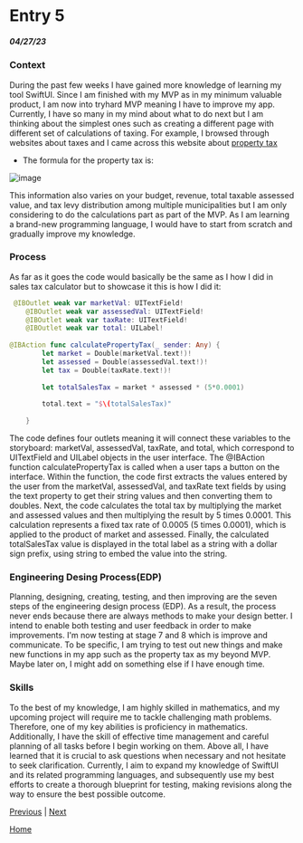 # Entry 5
##### 04/27/23

### Context

During the past few weeks I have gained more knowledge of learning my tool SwiftUI. Since I am finished with my MVP as in my minimum valuable product, I am now into tryhard MVP meaning I have to improve my app. Currently, I have so many in my mind about what to do next but I am thinking about the simplest ones such as creating a different page with different set of calculations of taxing. For example, I browsed through websites about taxes and I came across this website about [property tax](https://www.tax.ny.gov/pit/property/learn/proptaxcalc.htm) 
- The formula for the property tax is:

![image](https://info.bcassessment.ca/services-and-products/PublishingImages/Equation.jpg)

This information also varies on your budget, revenue, total taxable assessed value, and tax levy distribution among multiple municipalities but I am only considering to do the calculations part as part of the MVP. As I am learning a brand-new programming language, I would have to start from scratch and gradually improve my knowledge.

### Process

As far as it goes the code would basically be the same as I how I did in sales tax calculator but to showcase it this is how I did it:

```swift
 @IBOutlet weak var marketVal: UITextField!
    @IBOutlet weak var assessedVal: UITextField!
    @IBOutlet weak var taxRate: UITextField!
    @IBOutlet weak var total: UILabel!
 
@IBAction func calculatePropertyTax(_ sender: Any) {
        let market = Double(marketVal.text!)!
        let assessed = Double(assessedVal.text!)!
        let tax = Double(taxRate.text!)!
        
        let totalSalesTax = market * assessed * (5*0.0001)
                
        total.text = "$\(totalSalesTax)"
        
    }
```
The code defines four outlets meaning it will connect these variables to the storyboard: marketVal, assessedVal, taxRate, and total, which correspond to UITextField and UILabel objects in the user interface. The @IBAction function calculatePropertyTax is called when a user taps a button on the interface. Within the function, the code first extracts the values entered by the user from the marketVal, assessedVal, and taxRate text fields by using the text property to get their string values and then converting them to doubles. Next, the code calculates the total tax by multiplying the market and assessed values and then multiplying the result by 5 times 0.0001. This calculation represents a fixed tax rate of 0.0005 (5 times 0.0001), which is applied to the product of market and assessed. Finally, the calculated totalSalesTax value is displayed in the total label as a string with a dollar sign prefix, using string to embed the value into the string.

### Engineering Desing Process(EDP)

Planning, designing, creating, testing, and then improving are the seven steps of the engineering design process (EDP). As a result, the process never ends because there are always methods to make your design better. I intend to enable both testing and user feedback in order to make improvements. I'm now testing at stage 7 and 8 which is improve and communicate. To be specific, I am trying to test out new things and make new functions in my app such as the property tax as my beyond MVP. Maybe later on, I might add on something else if I have enough time.

### Skills

To the best of my knowledge, I am highly skilled in mathematics, and my upcoming project will require me to tackle challenging math problems. Therefore, one of my key abilities is proficiency in mathematics. Additionally, I have the skill of effective time management and careful planning of all tasks before I begin working on them. Above all, I have learned that it is crucial to ask questions when necessary and not hesitate to seek clarification. Currently, I aim to expand my knowledge of SwiftUI and its related programming languages, and subsequently use my best efforts to create a thorough blueprint for testing, making revisions along the way to ensure the best possible outcome.


[Previous](entry04.md) | [Next](entry06.md)

[Home](../README.md)
